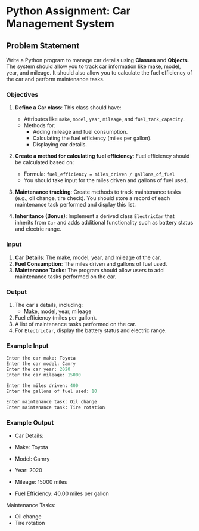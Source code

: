# Python Assignment: Car Management System

## Problem Statement

Write a Python program to manage car details using **Classes** and **Objects**. The system should allow you to track car information like make, model, year, and mileage. It should also allow you to calculate the fuel efficiency of the car and perform maintenance tasks.

### Objectives
1. **Define a Car class**: This class should have:
   - Attributes like `make`, `model`, `year`, `mileage`, and `fuel_tank_capacity`.
   - Methods for:
     - Adding mileage and fuel consumption.
     - Calculating the fuel efficiency (miles per gallon).
     - Displaying car details.

2. **Create a method for calculating fuel efficiency**: Fuel efficiency should be calculated based on:
   - Formula: `fuel_efficiency = miles_driven / gallons_of_fuel`
   - You should take input for the miles driven and gallons of fuel used.

3. **Maintenance tracking**: Create methods to track maintenance tasks (e.g., oil change, tire check). You should store a record of each maintenance task performed and display this list.

4. **Inheritance (Bonus)**: Implement a derived class `ElectricCar` that inherits from `Car` and adds additional functionality such as battery status and electric range.

### Input
1. **Car Details**: The make, model, year, and mileage of the car.
2. **Fuel Consumption**: The miles driven and gallons of fuel used.
3. **Maintenance Tasks**: The program should allow users to add maintenance tasks performed on the car.

### Output
1. The car's details, including:
   - Make, model, year, mileage
2. Fuel efficiency (miles per gallon).
3. A list of maintenance tasks performed on the car.
4. For `ElectricCar`, display the battery status and electric range.

### Example Input
```python
Enter the car make: Toyota
Enter the car model: Camry
Enter the car year: 2020
Enter the car mileage: 15000

Enter the miles driven: 400
Enter the gallons of fuel used: 10

Enter maintenance task: Oil change
Enter maintenance task: Tire rotation
```
### Example Output
- Car Details:
- Make: Toyota
- Model: Camry
- Year: 2020
- Mileage: 15000 miles

- Fuel Efficiency: 40.00 miles per gallon

Maintenance Tasks:
- Oil change
- Tire rotation
